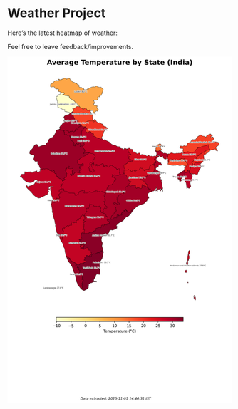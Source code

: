 # Weather Project

Here’s the latest heatmap of weather:

Feel free to leave feedback/improvements.

![India Heatmap](docs/assets/india_heatmap.png?v=05CE89)
